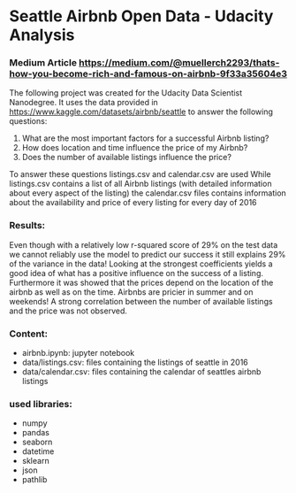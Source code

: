 # Seattle Airbnb Open Data - Udacity Analysis

### Medium Article https://medium.com/@muellerch2293/thats-how-you-become-rich-and-famous-on-airbnb-9f33a35604e3

The following project was created for the Udacity Data Scientist Nanodegree.
It uses the data provided in https://www.kaggle.com/datasets/airbnb/seattle to answer the following questions:

1. What are the most important factors for a successful Airbnb listing?
2. How does location and time influence the price of my Airbnb?
3. Does the number of available listings influence the price?

To answer these questions  listings.csv and calendar.csv are used
While listings.csv contains a list of all Airbnb listings (with detailed information about every aspect of the listing) the calendar.csv files contains information about the availability and price of every listing for every day of 2016

### Results: 
Even though with a relatively low r-squared score of 29% on the test data we cannot reliably use the model to predict our success it still explains 29% of the variance in the data! Looking at the strongest coefficients yields a good idea of what has a positive influence on the success of a listing. 
Furthermore it was showed that the prices depend on the location of the airbnb as well as on the time. Airbnbs are pricier in summer and on weekends!
A strong correlation between the number of available listings and the price was not observed.

### Content:
* airbnb.ipynb: jupyter notebook
* data/listings.csv: files containing the listings of seattle in 2016
* data/calendar.csv: files containing the calendar of seattles airbnb listings



### used libraries:
* numpy
* pandas
* seaborn
* datetime
* sklearn
* json
* pathlib
